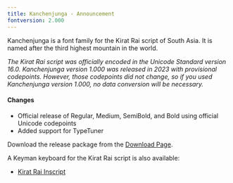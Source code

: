 ```yaml
---
title: Kanchenjunga - Announcement
fontversion: 2.000
---
```


Kanchenjunga is a font family for the Kirat Rai script of South Asia. It is named after the third highest mountain in the world.

_The Kirat Rai script was officially encoded in the Unicode Standard version 16.0. Kanchenjunga version 1.000 was released in 2023 with provisional codepoints. However, those codepoints did not change, so if you used Kanchenjunga version 1.000, no data conversion will be necessary._

#### Changes

- Official release of Regular, Medium, SemiBold, and Bold using official Unicode codepoints
- Added support for TypeTuner

Download the release package from the [Download Page](https://software.sil.org/kanchenjunga/download/).

A Keyman keyboard for the Kirat Rai script is also available:

- [Kirat Rai Inscript](https://keyman.com/keyboards/kirat_rai_inscript)
